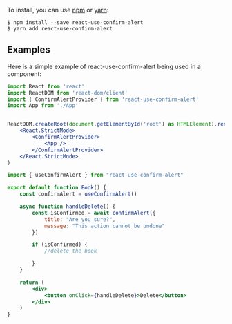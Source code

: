 To install, you can use [npm](https://npmjs.org/) or [yarn](https://yarnpkg.com):

    $ npm install --save react-use-confirm-alert
    $ yarn add react-use-confirm-alert

## Examples

Here is a simple example of react-use-confirm-alert being used in a component:

```jsx
import React from 'react'
import ReactDOM from 'react-dom/client'
import { ConfirmAlertProvider } from 'react-use-confirm-alert'
import App from './App'


ReactDOM.createRoot(document.getElementById('root') as HTMLElement).render(
    <React.StrictMode>
        <ConfirmAlertProvider>
            <App />
        </ConfirmAlertProvider>
    </React.StrictMode>
)
```
```jsx
import { useConfirmAlert } from "react-use-confirm-alert"

export default function Book() {
    const confirmAlert = useConfirmAlert()

    async function handleDelete() {
        const isConfirmed = await confirmAlert({
            title: "Are you sure?",
            message: "This action cannot be undone"
        })

        if (isConfirmed) {
            //delete the book

        }
    }

    return (
        <div>
            <button onClick={handleDelete}>Delete</button>
        </div>
    )
}
```